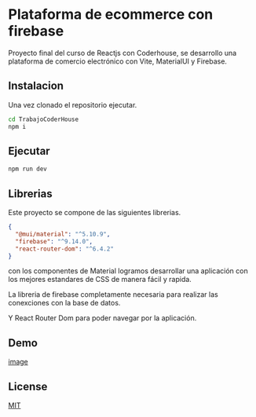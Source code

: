 # Plataforma de ecommerce con firebase

Proyecto final del curso de Reactjs con Coderhouse, se desarrollo una plataforma de comercio electrónico con Vite, MaterialUI y Firebase.

## Instalacion

Una vez clonado el repositorio ejecutar.

```bash
cd TrabajoCoderHouse
npm i

```

## Ejecutar

```python
npm run dev
```

## Librerias

Este proyecto se compone de las siguientes librerias.

```json
{
  "@mui/material": "^5.10.9",
  "firebase": "^9.14.0",
  "react-router-dom": "^6.4.2"
}
```

con los componentes de Material logramos desarrollar una aplicación con los mejores estandares de CSS de manera fácil y rapida.

La libreria de firebase completamente necesaria para realizar las conexciones con la base de datos.

Y React Router Dom para poder navegar por la aplicación.

## Demo

[image](https://github.com/mateoaq/TrabajoCoderHouse/blob/main/public/grabacion%20proyecto%20final.gif)

## License

[MIT](https://choosealicense.com/licenses/mit/)
